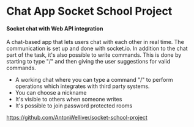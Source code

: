 # Chat App Socket School Project

#### Socket chat with Web API integration

A chat-based app that lets users chat with each other in real time. The communication is set up and done with socket.io. In addition to the chat part of the task, it's also possible to write commands. This is done by starting to type "/" and then giving the user suggestions for valid commands.

- A working chat where you can type a command "/" to perform operations which integrates with third party systems.
- You can choose a nickname
- It's visible to others when someone writes
- It's possible to join password protected rooms

https://github.com/AntonWelliver/socket-school-project
